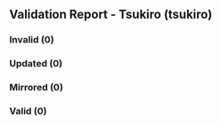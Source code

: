 ## Validation Report - Tsukiro (tsukiro)


### Invalid (0)
### Updated (0)
### Mirrored (0)
### Valid (0)
